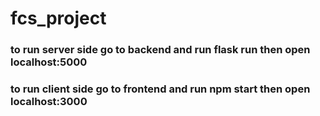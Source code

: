 # fcs_project

### to run server side go to backend and run flask run then open localhost:5000
### to run client side go to frontend and run npm start then open localhost:3000
